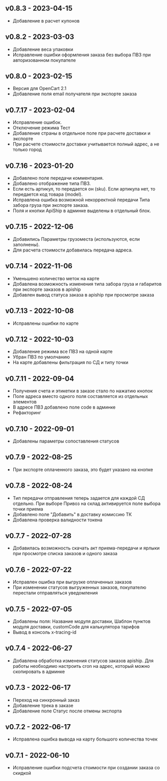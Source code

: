 ## v0.8.3 - 2023-04-15
* Добавление в расчет купонов

## v0.8.2 - 2023-03-03
* Добавление веса упаковки
* Исправление ошибки оформления заказа без выбора ПВЗ при авторизованном покупателе 

## v0.8.0 - 2023-02-15
* Версия для OpenCart 2.1 
* Добавление поля email получателя при экспорте заказа

## v0.7.17 - 2023-02-04
* Исправление ошибок.
* Отключение режима Тест
* Добавление страны в отдельное поле при расчете доставки и экспорте
* При расчете стоимости доставки учитывается полный адрес, а не только город

## v0.7.16 - 2023-01-20
* Добавлено поле передачи комментария.
* Добавлено отображение типа ПВЗ.
* Если есть артикул, то передается он (sku). Если артикула нет, то передается код товара (model).
* Исправлена ошибка возможной некорректной передачи Типа забора груза при экспорте заказа.
* Поля и кнопки ApiShip в админке выделены в отдельный блок.

## v0.7.15 - 2022-12-06
* Добавились Параметры грузоместа (используются, если заполнены).
* Для расчета стоимости добавилась передача адреса.

## v0.7.14 - 2022-11-06
* Уменьшено количество меток на карте
* Добавлена возможность изменения типа забора груза и габаритов при экспорте заказов в apiship
* Добавлен вывод статуса заказа в apiship при просмотре заказа

## v0.7.13 - 2022-10-08
* Исправлены ошибки по карте

## v0.7.12 - 2022-10-03
* Добавление режима все ПВЗ на одной карте
* Убран ПВЗ по умолчанию
* На карте добавлены фильтрация по СД и типу точки

## v0.7.11 - 2022-09-04
* Получения счета и этикетки в заказе стало по нажатию кнопок
* Поле адреса вместо одного поля составляется из отдельных элементов
* В адресе ПВЗ добавлено поле code в админке
* Рефакторинг

## v0.7.10 - 2022-09-01
* Добавлены параметры сопоставления статусов

## v0.7.9 - 2022-08-25
* При экспорте оплаченного заказа, это будет указано на кнопке

## v0.7.8 - 2022-08-24
* Тип передачи отправления теперь задается для каждой СД отдельно. При выборе Привоз на склад активируется поле выбора точки приема
* Добавлено поле "Добавить" в доставку комиссию ТК
* Добавлена проверка валидности токена

## v0.7.7 - 2022-07-28
* Добавилась возможность скачать акт приема-передачи и ярлыки при просмотре списка заказов и одного заказа

## v0.7.6 - 2022-07-22
* Исправлен ошибка при выгрузке оплаченных заказов
* При изменении статусов выгруженных заказов, покупателю перестали отправляться уведомления

## v0.7.5 - 2022-07-05
* Добавлены поля: Название модуля доставки, Шаблон пунктов модуля доставки, customCode для калькулятора тарифов
* Вывод в консоль x-tracing-id

## v0.7.4 - 2022-06-27
* Добавлена обработка изменения статусов заказов apiship. Для работы необходимо настроить cron на адрес, который можно скопировать в админке

## v0.7.3 - 2022-06-17
* Переход на синхронный заказ
* Добавление трека в заказе
* Добавление поле Статус после отмены экспорта

## v0.7.2 - 2022-06-17
* Исправлена ошибка вывода на карту большого количества точек

## v0.7.1 - 2022-06-10
* Исправление ошибки подсчета стоимости при создании заказа со скидкой
